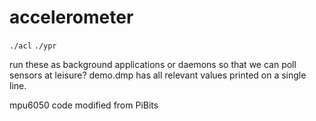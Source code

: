 accelerometer
=============

`./acl`
`./ypr`

run these as background applications or daemons so that we can poll sensors at leisure?
demo.dmp has all relevant values printed on a single line.


mpu6050 code modified from PiBits
